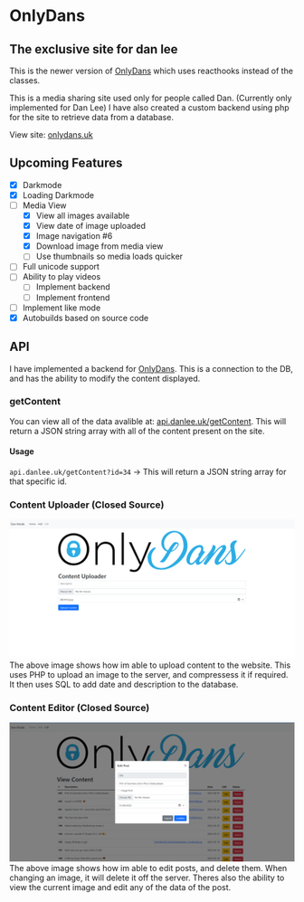 # OnlyDans 
The exclusive site for dan lee
---
This is the newer version of [OnlyDans](https://github.com/dan-lee76/onlydans) which uses reacthooks instead of the classes.

This is a media sharing site used only for people called Dan. (Currently only implemented for Dan Lee)
I have also created a custom backend using php for the site to retrieve data from a database.

View site: [onlydans.uk](https://go.danlee.uk/onlydans)

## Upcoming Features
- [x] Darkmode
- [x] Loading Darkmode
- [ ] Media View
  - [x] View all images available
  - [x] View date of image uploaded 
  - [x] Image navigation #6
  - [x] Download image from media view
  - [ ] Use thumbnails so media loads quicker
- [ ] Full unicode support
- [ ] Ability to play videos
  - [ ] Implement backend
  - [ ] Implement frontend
- [ ] Implement like mode
- [x] Autobuilds based on source code

## API
I have implemented a backend for [OnlyDans](https://go.danlee.uk/onlydans). This is a connection to the DB, and has the ability to modify the content displayed.
### getContent
You can view all of the data avalible at: [api.danlee.uk/getContent](https://api.danlee.uk/getContent). This will return a JSON string array with all of the content present on the site.
#### Usage
`api.danlee.uk/getContent?id=34` -> This will return a JSON string array for that specific id.

### Content Uploader (Closed Source)
![](.readme/contentuploader.png)
The above image shows how im able to upload content to the website. This uses PHP to upload an image to the server, and compressess it if required. It then uses SQL to add date and description to the database. 


### Content Editor (Closed Source)
![](.readme/contentedit.png)
The above image shows how im able to edit posts, and delete them. When changing an image, it will delete it off the server. Theres also the ability to view the current image and edit any of the data of the post.
